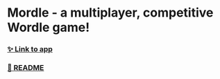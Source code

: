 # Mordle - a multiplayer, competitive Wordle game!

### [✨ Link to app](https://mordle-cow.vercel.app/)
### [📖 README](https://fifth-ixora-209.notion.site/README-f37ca1aec5c34264a35b405ab75a62d2)